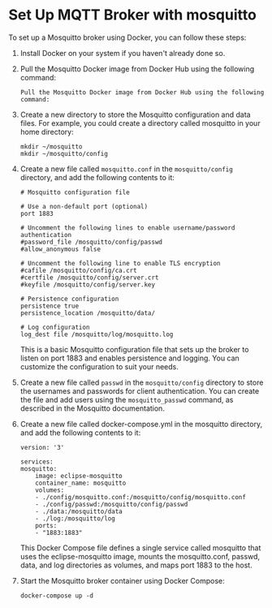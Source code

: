 # Set Up MQTT Broker with mosquitto

To set up a Mosquitto broker using Docker, you can follow these steps:

1. Install Docker on your system if you haven't already done so.

2. Pull the Mosquitto Docker image from Docker Hub using the following command:
    ```
    Pull the Mosquitto Docker image from Docker Hub using the following command: 
    ```
3. Create a new directory to store the Mosquitto configuration and data files. For example, you could create a directory called mosquitto in your home directory:
    ```
    mkdir ~/mosquitto
    mkdir ~/mosquitto/config
    ```
4. Create a new file called ```mosquitto.conf``` in the ```mosquitto/config``` directory, and add the following contents to it:
    ```
    # Mosquitto configuration file

    # Use a non-default port (optional)
    port 1883

    # Uncomment the following lines to enable username/password authentication
    #password_file /mosquitto/config/passwd
    #allow_anonymous false

    # Uncomment the following line to enable TLS encryption
    #cafile /mosquitto/config/ca.crt
    #certfile /mosquitto/config/server.crt
    #keyfile /mosquitto/config/server.key

    # Persistence configuration
    persistence true
    persistence_location /mosquitto/data/

    # Log configuration
    log_dest file /mosquitto/log/mosquitto.log
    ```
    This is a basic Mosquitto configuration file that sets up the broker to listen on port 1883 and enables persistence and logging. You can customize the configuration to suit your needs.

5. Create a new file called ```passwd``` in the ```mosquitto/config``` directory to store the usernames and passwords for client authentication. You can create the file and add users using the ```mosquitto_passwd``` command, as described in the Mosquitto documentation.

6. Create a new file called docker-compose.yml in the mosquitto directory, and add the following contents to it:
    ```
    version: '3'

    services:
    mosquitto:
        image: eclipse-mosquitto
        container_name: mosquitto
        volumes:
        - ./config/mosquitto.conf:/mosquitto/config/mosquitto.conf
        - ./config/passwd:/mosquitto/config/passwd
        - ./data:/mosquitto/data
        - ./log:/mosquitto/log
        ports:
        - "1883:1883"

    ```
    This Docker Compose file defines a single service called mosquitto that uses the eclipse-mosquitto image, mounts the mosquitto.conf, passwd, data, and log directories as volumes, and maps port 1883 to the host.
7. Start the Mosquitto broker container using Docker Compose:
    ```
    docker-compose up -d
    ```
